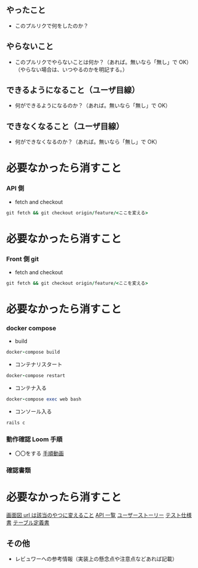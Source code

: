 ## やったこと

- このプルリクで何をしたのか？

## やらないこと

- このプルリクでやらないことは何か？（あれば。無いなら「無し」で OK）（やらない場合は、いつやるのかを明記する。）

## できるようになること（ユーザ目線）

- 何ができるようになるのか？（あれば。無いなら「無し」で OK）

## できなくなること（ユーザ目線）

- 何ができなくなるのか？（あれば。無いなら「無し」で OK）

# **必要なかったら消すこと**

### API 側

- fetch and checkout

```ruby
git fetch && git checkout origin/feature/<ここを変える>
```

# **必要なかったら消すこと**

### Front 側 git

- fetch and checkout

```ruby
git fetch && git checkout origin/feature/<ここを変える>
```

# **必要なかったら消すこと**

### docker compose

- build

```ruby
docker-compose build
```

- コンテナリスタート

```ruby
docker-compose restart
```

- コンテナ入る

```ruby
docker-compose exec web bash
```

- コンソール入る

```ruby
rails c
```

### 動作確認 Loom 手順

- 〇〇をする
  [手順動画](urlが入る)

### 確認書類

# **必要なかったら消すこと**

[画面図 url は該当のやつに変えること](https://xd.adobe.com/view/fbf6c289-81b2-4a4c-80fe-12a68930cc3b-aea5/grid/)
[API 一覧](https://docs.google.com/spreadsheets/d/1sJ_ZjXjCdBJkpl0gbS_HX3wDeZhihUoqddtIrHCPFnY/edit#gid=0)
[ユーザーストーリー](https://docs.google.com/spreadsheets/d/1lORIuXfr7PV5dslAHE4NnRGgNqk0hJ5krfN-tV2YKq8/edit#gid=0)
[テスト仕様書](https://docs.google.com/spreadsheets/d/12xMuHo1K8Fd7FIB7rqeioxdWmrWw7aYK4QZ_Clsfk5Q/edit#gid=1789577746)
[テーブル定義書](https://docs.google.com/spreadsheets/d/15AbCnOzcFlnN8CO-sXxKM6bMS7VtExbew-FpYHav91Q/edit#gid=1771130073)

## その他

- レビュワーへの参考情報（実装上の懸念点や注意点などあれば記載）
